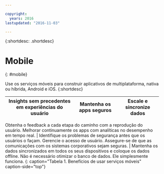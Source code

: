 ```yaml
---

copyright:
  years: 2016
lastupdated: "2016-11-03"

---
```



{:shortdesc: .shortdesc}

# Mobile
{: #mobile}

Use os serviços móveis para construir aplicativos de multiplataforma, nativa ou híbrida, Android e iOS.
{:shortdesc}


Insights sem precedentes em experiências do usuário | Mantenha os apps seguros | Escale e sincronize dados
---- | ---- | ----
Obtenha o feedback a cada etapa do caminho com a reprodução do usuário. Melhorar continuamente os
apps com analíticas no desempenho em tempo real. | Identifique os problemas de segurança antes que os usuários o façam. Gerencie o acesso de usuário. Assegure-se
de que as comunicações com os sistemas corporativos sejam seguras. | Mantenha os dados sincronizados em todos os seus dispositivos e coloque os dados offline. Não é necessário otimizar o banco de dados. Ele simplesmente funciona.
{: caption="Tabela 1. Benefícios de usar serviços móveis" caption-side="top"}
